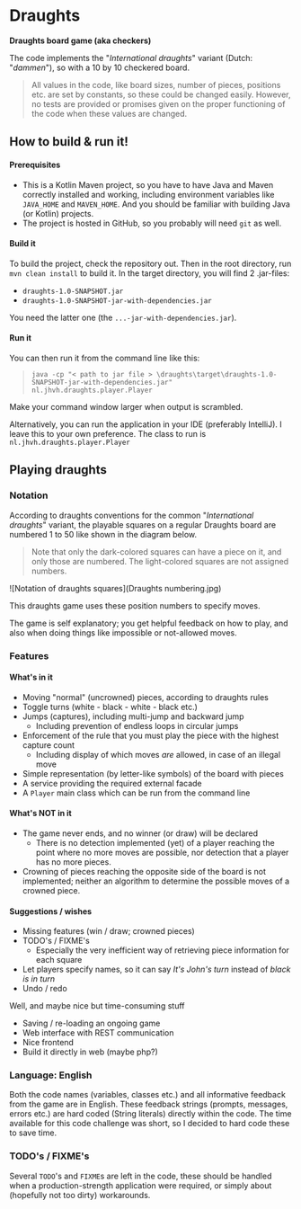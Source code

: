# Draughts
**Draughts board game (aka checkers)**

The code implements the "*International draughts*" variant (Dutch: "*dammen*"), so with a 10 by 10 checkered board.
> All values in the code, like board sizes, number of pieces, positions etc. are set by constants, so these could be
> changed easily.
> However, no tests are provided or promises given on the proper functioning of the code when these values are changed.

## How to build & run it!
#### Prerequisites
* This is a Kotlin Maven project, so you have to have Java and Maven correctly installed and working,
  including environment variables like `JAVA_HOME` and `MAVEN_HOME`.
  And you should be familiar with building Java (or Kotlin) projects.
* The project is hosted in GitHub, so you probably will need `git` as well.

#### Build it
To build the project, check the repository out. Then in the root directory, run `mvn clean install` to build it.
In the target directory, you will find 2 .jar-files:
 * `draughts-1.0-SNAPSHOT.jar`
 * `draughts-1.0-SNAPSHOT-jar-with-dependencies.jar`

You need the latter one (the `...-jar-with-dependencies.jar`).

#### Run it
You can then run it from the command line like this:
> ``java -cp "< path to jar file > \draughts\target\draughts-1.0-SNAPSHOT-jar-with-dependencies.jar" nl.jhvh.draughts.player.Player``

Make your command window larger when output is scrambled.

Alternatively, you can run the application in your IDE (preferably IntelliJ). I leave this to your own preference.
The class to run is `nl.jhvh.draughts.player.Player`

## Playing draughts
### Notation
According to draughts conventions for the common "*International draughts*" variant,
the playable squares on a regular Draughts board are numbered 1 to 50 like shown in the diagram below.
> Note that only the dark-colored squares can have a piece on it, and only those are numbered.
> The light-colored squares are not assigned numbers.

![Notation of draughts squares](Draughts numbering.jpg)

This draughts game uses these position numbers to specify moves.

The game is self explanatory; you get helpful feedback on how to play, and also when doing things like impossible
or not-allowed moves.

### Features
#### What's in it
* Moving "normal" (uncrowned) pieces, according to draughts rules
* Toggle turns (white - black - white - black etc.)
* Jumps (captures), including multi-jump and backward jump
   * Including prevention of endless loops in circular jumps
* Enforcement of the rule that you must play the piece with the highest capture count
   * Including display of which moves *are* allowed, in case of an illegal move
* Simple representation (by letter-like symbols) of the board with pieces
* A service providing the required external facade
* A `Player` main class which can be run from the command line

#### What's NOT in it
* The game never ends, and no winner (or draw) will be declared
   * There is no detection implemented (yet) of a player reaching the point where no more moves are possible,
     nor  detection that a player has no more pieces.
* Crowning of pieces reaching the opposite side of the board is not implemented; neither an algorithm to determine
  the possible moves of a crowned piece.
  
#### Suggestions / wishes
* Missing features (win / draw; crowned pieces)
* TODO's / FIXME's
   * Especially the very inefficient way of retrieving piece information for each square
* Let players specify names, so it can say *It's John's turn* instead of *black is in turn*
* Undo / redo

Well, and maybe nice but time-consuming stuff
* Saving / re-loading an ongoing game
* Web interface with REST communication
* Nice frontend
* Build it directly in web (maybe php?)

### Language: English
Both the code names (variables, classes etc.) and all informative feedback from the game are in English.
These feedback strings (prompts, messages, errors etc.) are hard coded (String literals) directly within the code.
The time available for this code challenge was short, so I decided to hard code these to save time.

### TODO's / FIXME's
Several `TODO`'s and `FIXME`s are left in the code, these should be handled when a production-strength application
were required, or simply about (hopefully not too dirty) workarounds.
